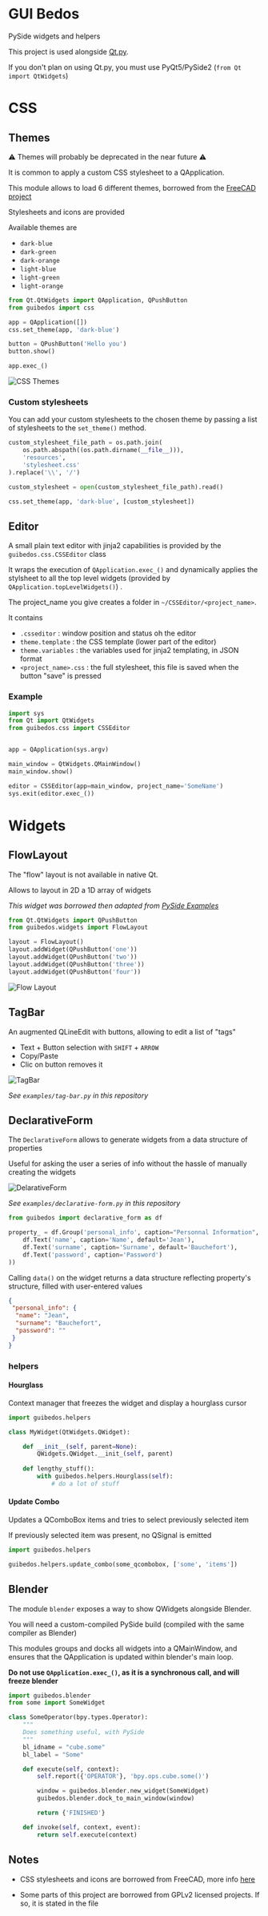 # GUI Bedos

PySide widgets and helpers

This project is used alongside [Qt.py](https://github.com/mottosso/Qt.py).

If you don't plan on using Qt.py, you must use PyQt5/PySide2 (`from Qt import QtWidgets`)

# CSS

## Themes

:warning: Themes will probably be deprecated in the near future :warning:

It is common to apply a custom CSS stylesheet to a QApplication.

This module allows to load 6 different themes, 
borrowed from the [FreeCAD project](https://github.com/FreeCAD/FreeCAD/tree/master/src/Gui/Stylesheets)

Stylesheets and icons are provided

Available themes are

- `dark-blue`
- `dark-green`
- `dark-orange`
- `light-blue`
- `light-green`
- `light-orange`

````python
from Qt.QtWidgets import QApplication, QPushButton
from guibedos import css

app = QApplication([])
css.set_theme(app, 'dark-blue')

button = QPushButton('Hello you')
button.show()

app.exec_()
````

![CSS Themes](doc/css-themes.png)

### Custom stylesheets

You can add your custom stylesheets to the chosen theme by passing a list of stylesheets to the `set_theme()` method.

````python
custom_stylesheet_file_path = os.path.join(
    os.path.abspath((os.path.dirname(__file__))),
    'resources',
    'stylesheet.css'
).replace('\\', '/')

custom_stylesheet = open(custom_stylesheet_file_path).read()

css.set_theme(app, 'dark-blue', [custom_stylesheet])
````

## Editor

A small plain text editor with jinja2 capabilities is provided by the `guibedos.css.CSSEditor` class

It wraps the execution of `QApplication.exec_()` and 
dynamically applies the stylsheet to all the top level widgets (provided by `QApplication.topLevelWidgets()`) .

The project_name you give creates a folder in `~/CSSEditor/<project_name>`.

It contains

- `.csseditor` : window position and status oh the editor
- `theme.template` : the CSS template (lower part of the editor)
- `theme.variables` : the variables used for jinja2 templating, in JSON format
- `<project_name>.css` : the full stylesheet, this file is saved when the button "save" is pressed 

### Example

```python
import sys
from Qt import QtWidgets
from guibedos.css import CSSEditor


app = QApplication(sys.argv)

main_window = QtWidgets.QMainWindow()
main_window.show()

editor = CSSEditor(app=main_window, project_name='SomeName')
sys.exit(editor.exec_())
```

# Widgets

## FlowLayout

The "flow" layout is not available in native Qt.

Allows to layout in 2D a 1D array of widgets

_This widget was borrowed then adapted 
from [PySide Examples](https://github.com/PySide/Examples/blob/master/examples/layouts/flowlayout.py)_

````python
from Qt.QtWidgets import QPushButton
from guibedos.widgets import FlowLayout

layout = FlowLayout()
layout.addWidget(QPushButton('one'))
layout.addWidget(QPushButton('two'))
layout.addWidget(QPushButton('three'))
layout.addWidget(QPushButton('four'))
````

![Flow Layout](doc/flow-layout.gif)

## TagBar

An augmented QLineEdit with buttons, allowing to edit a list of "tags"

 - Text + Button selection with `SHIFT` + `ARROW`
 - Copy/Paste
 - Clic on button removes it

![TagBar](doc/tag-bar.gif)

_See `examples/tag-bar.py` in this repository_

## DeclarativeForm

The `DeclarativeForm` allows to generate widgets from a data structure of properties

Useful for asking the user a series of info without the hassle of manually creating the widgets

![DelarativeForm](doc/declarative-form.jpg)

_See `examples/declarative-form.py` in this repository_

````python
from guibedos import declarative_form as df

property_ = df.Group('personal_info', caption="Personnal Information", properties=(
    df.Text('name', caption='Name', default='Jean'),
    df.Text('surname', caption='Surname', default='Bauchefort'),
    df.Text('password', caption='Password')
))
````

Calling `data()` on the widget returns a data structure reflecting property's structure, filled with user-entered values

````json
{
 "personal_info": {
  "name": "Jean",
  "surname": "Bauchefort",
  "password": ""
 }
}
````

### helpers

#### Hourglass

Context manager that freezes the widget and display a hourglass cursor

````python
import guibedos.helpers

class MyWidget(QtWidgets.QWidget):

    def __init__(self, parent=None):
        QWidgets.QWidget.__init_(self, parent)
       
    def lengthy_stuff():
        with guibedos.helpers.Hourglass(self):
            # do a lot of stuff
````

#### Update Combo

Updates a QComboBox items and tries to select previously selected item

If previously selected item was present, no QSignal is emitted

````python
import guibedos.helpers

guibedos.helpers.update_combo(some_qcombobox, ['some', 'items'])
````

## Blender

The module `blender` exposes a way to show QWidgets alongside Blender.

You will need a custom-compiled PySide build (compiled with the same compiler as Blender)

This modules groups and docks all widgets into a QMainWindow, and ensures that the QApplication is updated within 
blender's main loop.

**Do not use  `QApplication.exec_()`, as it is a synchronous call, and will freeze blender**

````python
import guibedos.blender
from some import SomeWidget

class SomeOperator(bpy.types.Operator):
    """
    Does something useful, with PySide
    """
    bl_idname = "cube.some"
    bl_label = "Some"

    def execute(self, context):
        self.report({'OPERATOR'}, 'bpy.ops.cube.some()')

        window = guibedos.blender.new_widget(SomeWidget)
        guibedos.blender.dock_to_main_window(window)

        return {'FINISHED'}

    def invoke(self, context, event):
        return self.execute(context)
````

## Notes

- CSS stylesheets and icons are borrowed from FreeCAD, more info 
[here](https://github.com/FreeCAD/FreeCAD/tree/master/src/Gui/Stylesheets)

- Some parts of this project are borrowed from GPLv2 licensed projects. If so, it is stated in the file

